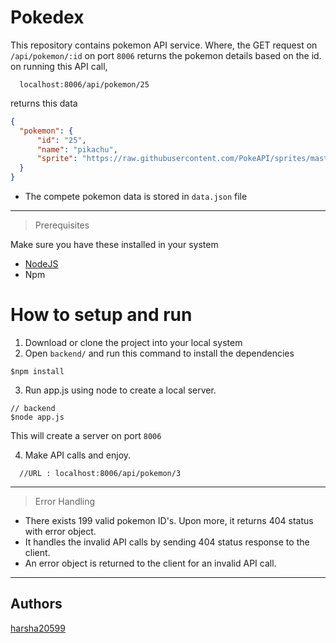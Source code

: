 # Pokedex
This repository contains pokemon API service. Where, the GET request on `/api/pokemon/:id` on port `8006` returns the pokemon details based on the id.
  on running this API call,
  ```url
    localhost:8006/api/pokemon/25
  ```
  returns this data 
  ```json
  {
    "pokemon": {
        "id": "25",
        "name": "pikachu",
        "sprite": "https://raw.githubusercontent.com/PokeAPI/sprites/master/sprites/pokemon/25.png"
    }
  }
  ```

- The compete pokemon data is stored in `data.json` file
---

> Prerequisites

Make sure you have these installed in your system
- [NodeJS](https://nodjs.org/download)
- Npm

# How to setup and run

  1. Download or clone the project into your local system
  2. Open `backend/` and run this command to install the dependencies
  ```shell
  $npm install
  ```
  3. Run app.js using node to create a local server.
  ```shell
  // backend
  $node app.js
  ```
  This will create a server on port `8006`
  
  4. Make API calls and enjoy.
  ```
    //URL : localhost:8006/api/pokemon/3
  ```
---

> Error Handling
- There exists 199 valid pokemon ID's. Upon more, it returns 404 status with error object.
- It handles the invalid API calls by sending 404 status response to the client.
- An error object is returned to the client for an invalid API call.

---

## Authors
[harsha20599](https://github.com/harsha20599)
